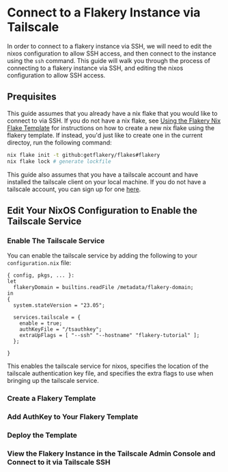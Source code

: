---
---
# Connect to a Flakery Instance via Tailscale

In order to connect to a flakery instance via SSH, we will need to edit the nixos configuration to allow SSH access, and then connect to the instance using the `ssh` command. This guide will walk you through the process of connecting to a flakery instance via SSH, and editing the nixos configuration to allow SSH access.

## Prequisites 

This guide assumes that you already have a nix flake that you would like to connect to via SSH. If you do not have a nix flake, see [Using the Flakery Nix Flake Template](/guides/nix-flake-template) for instructions on how to create a new nix flake using the flakery template. If instead, you'd just like to create one in the current directoy, run the following command:

```sh
nix flake init -t github:getflakery/flakes#flakery
nix flake lock # generate lockfile
```

This guide also assumes that you have a tailscale account and have installed the tailscale client on your local machine. If you do not have a tailscale account, you can sign up for one [here](https://tailscale.com/).

## Edit Your NixOS Configuration to Enable the Tailscale Service

### Enable The Tailscale Service

You can enable the tailscale service by adding the following to your `configuration.nix` file:


```nix{8-12}
{ config, pkgs, ... }:
let 
  flakeryDomain = builtins.readFile /metadata/flakery-domain;
in
{
  system.stateVersion = "23.05";

  services.tailscale = {
    enable = true;
    authKeyFile = "/tsauthkey";
    extraUpFlags = [ "--ssh" "--hostname" "flakery-tutorial" ];
  };

}
```

This enables the tailscale service for nixos, specifies the location of the tailscale authentication key file, and specifies the extra flags to use when bringing up the tailscale service.


### Create a Flakery Template 


### Add AuthKey to Your Flakery Template

### Deploy the Template 

### View the Flakery Instance in the Tailscale Admin Console and Connect to it via Tailscale SSH